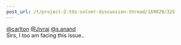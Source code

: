 ```yaml
---
post_url: /t/project-2-tds-solver-discussion-thread/169029/325
---
```

[@carlton](/u/carlton) [@Jivraj](/u/jivraj) [@s.anand](/u/s.anand)  
Sirs, I too am facing this issue..